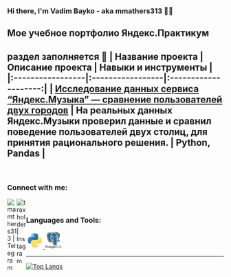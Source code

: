### Hi there, I'm Vadim Bayko - aka mmathers313 👋🏾

## Мое учебное портфолио Яндекс.Практикум  
раздел заполняется 🚧
| Название проекта | Описание проекта | Навыки и инструменты |
|:-----------------|:-----------------|:--------------------:|
| [Исследование данных сервиса “Яндекс.Музыка” — сравнение пользователей двух городов]() |  На реальных данных Яндекс.Музыки проверил данные и сравнил поведение пользователей двух столиц, для принятия рационального решения. | Python, Pandas |
---
</br>

### Connect with me:
[<img align="left" alt="mamthers313 | Telegram" width="22px" src="https://cdn-icons-png.flaticon.com/512/2111/2111646.png" />][telegram]
[<img align="left" alt="traxholder | Instagram" width="22px" src="https://cdn-icons-png.flaticon.com/512/2111/2111463.png" />][instagram]

<br />

### Languages and Tools:
<a href="https://www.python.org" target="_blank"> <img src="https://raw.githubusercontent.com/devicons/devicon/master/icons/python/python-original.svg" alt="python" width="40" height="40"/> </a>
<a href="https://www.postgresql.org/" target="_blank"> <img src="https://raw.githubusercontent.com/devicons/devicon/master/icons/postgresql/postgresql-original-wordmark.svg" alt="postgresql" width="40" height="40"/> </a> 

---

[![Top Langs](https://github-readme-stats.vercel.app/api/top-langs/?username=mmathers313&hide=jupyter,css,scss,html,c,makefile,dockerfile,shell,cmake)](https://github.com/anuraghazra/github-readme-stats)


[instagram]: https://www.instagram.com/traxholder/
[telegram]: https://t.me/mmathers313/
